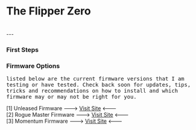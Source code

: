 # The Flipper Zero
</br>
---

### First Steps

### Firmware Options
<tt>listed below are the current firmware versions that I am testing or have tested. Check back soon for updates, tips, tricks and recommendations on how to install and which firmware may or may not be right for you.</tt></br>

[1] Unleased Firmware ---> [Visit Site](https://awesome-flipper.com/firmware/unleashed/) <--- </br>
[2] Rogue Master Firmware ---> [Visit Site](https://awesome-flipper.com/firmware/roguemaster/) <--- </br>
[3] Momentum Firmware ---> [Visit Site](https://awesome-flipper.com/firmware/roguemaster/) <--- </br>


